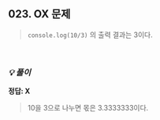 ## 023. OX 문제

> `console.log(10/3)` 의 출력 결과는 3이다.

<br>

### _💡 풀이_

**정답: X**

> 10을 3으로 나누면 몫은 3.3333333이다.
